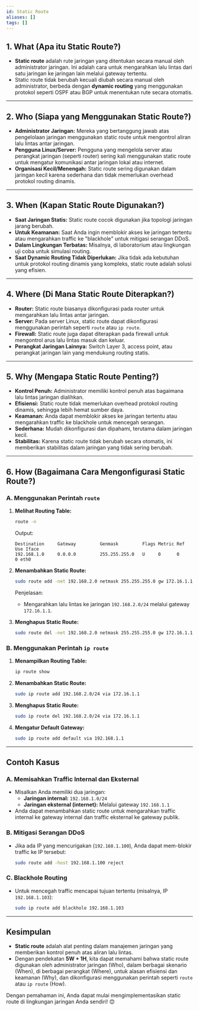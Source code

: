 ```yaml
---
id: Static Route
aliases: []
tags: []
---
```


## **1. What (Apa itu Static Route?)**

- **Static route** adalah rute jaringan yang ditentukan secara manual oleh administrator jaringan. Ini adalah cara untuk mengarahkan lalu lintas dari satu jaringan ke jaringan lain melalui gateway tertentu.
- Static route tidak berubah kecuali diubah secara manual oleh administrator, berbeda dengan **dynamic routing** yang menggunakan protokol seperti OSPF atau BGP untuk menentukan rute secara otomatis.

---

## **2. Who (Siapa yang Menggunakan Static Route?)**

- **Administrator Jaringan:** Mereka yang bertanggung jawab atas pengelolaan jaringan menggunakan static route untuk mengontrol aliran lalu lintas antar jaringan.
- **Pengguna Linux/Server:** Pengguna yang mengelola server atau perangkat jaringan (seperti router) sering kali menggunakan static route untuk mengatur komunikasi antar jaringan lokal atau internet.
- **Organisasi Kecil/Menengah:** Static route sering digunakan dalam jaringan kecil karena sederhana dan tidak memerlukan overhead protokol routing dinamis.

---

## **3. When (Kapan Static Route Digunakan?)**

- **Saat Jaringan Statis:** Static route cocok digunakan jika topologi jaringan jarang berubah.
- **Untuk Keamanan:** Saat Anda ingin memblokir akses ke jaringan tertentu atau mengarahkan traffic ke "blackhole" untuk mitigasi serangan DDoS.
- **Dalam Lingkungan Terbatas:** Misalnya, di laboratorium atau lingkungan uji coba untuk simulasi routing.
- **Saat Dynamic Routing Tidak Diperlukan:** Jika tidak ada kebutuhan untuk protokol routing dinamis yang kompleks, static route adalah solusi yang efisien.

---

## **4. Where (Di Mana Static Route Diterapkan?)**

- **Router:** Static route biasanya dikonfigurasi pada router untuk mengarahkan lalu lintas antar jaringan.
- **Server:** Pada server Linux, static route dapat dikonfigurasi menggunakan perintah seperti `route` atau `ip route`.
- **Firewall:** Static route juga dapat diterapkan pada firewall untuk mengontrol arus lalu lintas masuk dan keluar.
- **Perangkat Jaringan Lainnya:** Switch Layer 3, access point, atau perangkat jaringan lain yang mendukung routing statis.

---

## **5. Why (Mengapa Static Route Penting?)**

- **Kontrol Penuh:** Administrator memiliki kontrol penuh atas bagaimana lalu lintas jaringan dialihkan.
- **Efisiensi:** Static route tidak memerlukan overhead protokol routing dinamis, sehingga lebih hemat sumber daya.
- **Keamanan:** Anda dapat memblokir akses ke jaringan tertentu atau mengarahkan traffic ke blackhole untuk mencegah serangan.
- **Sederhana:** Mudah dikonfigurasi dan dipahami, terutama dalam jaringan kecil.
- **Stabilitas:** Karena static route tidak berubah secara otomatis, ini memberikan stabilitas dalam jaringan yang tidak sering berubah.

---

## **6. How (Bagaimana Cara Mengonfigurasi Static Route?)**

### **A. Menggunakan Perintah `route`**

1. **Melihat Routing Table:**

   ```bash
   route -n
   ```

   Output:

   ```
   Destination     Gateway         Genmask         Flags Metric Ref    Use Iface
   192.168.1.0     0.0.0.0         255.255.255.0   U     0      0        0 eth0
   ```

2. **Menambahkan Static Route:**

   ```bash
   sudo route add -net 192.168.2.0 netmask 255.255.255.0 gw 172.16.1.1
   ```

   Penjelasan:

   - Mengarahkan lalu lintas ke jaringan `192.168.2.0/24` melalui gateway `172.16.1.1`.

3. **Menghapus Static Route:**
   ```bash
   sudo route del -net 192.168.2.0 netmask 255.255.255.0 gw 172.16.1.1
   ```

### **B. Menggunakan Perintah `ip route`**

1. **Menampilkan Routing Table:**

   ```bash
   ip route show
   ```

2. **Menambahkan Static Route:**

   ```bash
   sudo ip route add 192.168.2.0/24 via 172.16.1.1
   ```

3. **Menghapus Static Route:**

   ```bash
   sudo ip route del 192.168.2.0/24 via 172.16.1.1
   ```

4. **Mengatur Default Gateway:**
   ```bash
   sudo ip route add default via 192.168.1.1
   ```

---

## **Contoh Kasus**

### **A. Memisahkan Traffic Internal dan Eksternal**

- Misalkan Anda memiliki dua jaringan:
  - **Jaringan internal:** `192.168.1.0/24`
  - **Jaringan eksternal (internet):** Melalui gateway `192.168.1.1`
- Anda dapat menambahkan static route untuk mengarahkan traffic internal ke gateway internal dan traffic eksternal ke gateway publik.

### **B. Mitigasi Serangan DDoS**

- Jika ada IP yang mencurigakan (`192.168.1.100`), Anda dapat mem-blokir traffic ke IP tersebut:
  ```bash
  sudo route add -host 192.168.1.100 reject
  ```

### **C. Blackhole Routing**

- Untuk mencegah traffic mencapai tujuan tertentu (misalnya, IP `192.168.1.103`):
  ```bash
  sudo ip route add blackhole 192.168.1.103
  ```

---

## **Kesimpulan**

- **Static route** adalah alat penting dalam manajemen jaringan yang memberikan kontrol penuh atas aliran lalu lintas.
- Dengan pendekatan **5W + 1H**, kita dapat memahami bahwa static route digunakan oleh administrator jaringan (Who), dalam berbagai skenario (When), di berbagai perangkat (Where), untuk alasan efisiensi dan keamanan (Why), dan dikonfigurasi menggunakan perintah seperti `route` atau `ip route` (How).

Dengan pemahaman ini, Anda dapat mulai mengimplementasikan static route di lingkungan jaringan Anda sendiri! 😊
